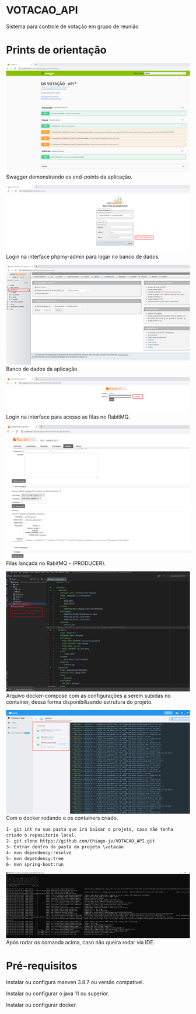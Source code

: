 # VOTACAO_API
Sistema para controle de votação em grupo de reunião

# Prints de orientação

![swagger](https://github.com/thiago-jv/VOTACAO_API/blob/main/swagger.png)
 Swagger demonstrando os end-points da aplicação.

![phpmy-admin](https://github.com/thiago-jv/VOTACAO_API/blob/main/phpmy_admin_login.png)
 Login na interface phpmy-admin para logar no banco de dados.

![sgdb-mysql](https://github.com/thiago-jv/VOTACAO_API/blob/main/banco_de_dados.png)
 Banco de dados da aplicação.
 
 ![login-rabitmq](https://github.com/thiago-jv/VOTACAO_API/blob/main/rabitmq_login.png)
 Login na interface para acesso as filas no RabitMQ.

 ![filas-rabitmq](https://github.com/thiago-jv/VOTACAO_API/blob/main/rabitmq_fila.png)
 Filas lançada no RabitMQ - (PRODUCER).

 ![docker-compose](https://github.com/thiago-jv/VOTACAO_API/blob/main/docker_compose.png)
  Arquivo docker-compose com as configurações a serem subidas no container, dessa forma disponibilizando estrutura do projeto.

 ![docker-compose](https://github.com/thiago-jv/VOTACAO_API/blob/main/containers.png)
  Com o docker rodando e os containers criado.

```
1- git int na sua pasta que irá baixar o projeto, caso não tenha criado o repositorio local.
2- git clone https://github.com/thiago-jv/VOTACAO_API.git
3- Entrar dentro da pasta do projeto \votacao
4- mvn dependency:resolve
5- mvn dependency:tree
6- mvn spring-boot:run
```

 ![spring-boot-run](https://github.com/thiago-jv/VOTACAO_API/blob/main/runing.png)
 Após rodar os comanda acima, caso não queira rodar via IDE.
 
 # Pré-requisitos

Instalar ou configura manven 3.8.7 ou versão compativel.

Instalar ou configurar o java 11 ou superior.

Instalar ou configurar docker.


 

 
